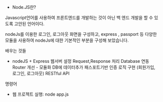 * Node.JS란?

Javascript언어를 사용하여 프론트엔드를 개발하는 것이 아닌 백 엔드 개발을 할 수 있도록 고안된 언어이다.

nodeJs를 이용한 로그인, 로그아웃 화면을 구성하고, express , passport 등 다양한 모듈을 사용하여 nodeJs에 대한 기본적인 부분을 구성해 보았습니다.

배우는 것들

- nodeJS + Express 웹서버 설정 Request,Response 처리 Database 연동 Router 개선 - 모듈화 DB에 데이터추가 패스포트기반 인증 로직 구현 (회원가입, 로그인, 로그아웃) RESTful API


명령어
- 웹 프로젝트 실행: node app.js
